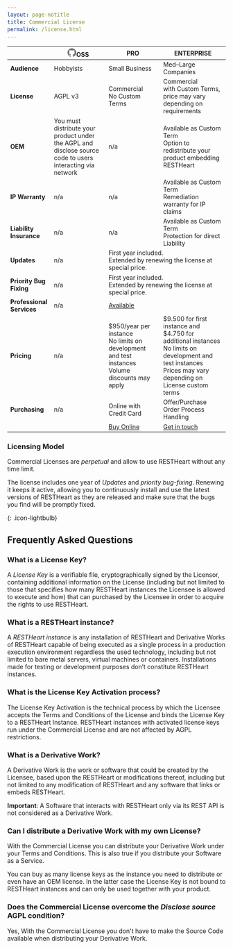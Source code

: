 ```yaml
---
layout: page-notitle
title: Commercial License
permalink: /license.html
---
```


<div class="table-responsive my-5">
    <table class="table table-darkx">
    <thead>
        <tr>
            <th width="20%" class="text-right">&nbsp;</th>
            <th width="25%"><img class="d-inline mr-2" src="/images/octocat.png" width="20">OSS</th>
            <th width="25%">PRO</th>
            <th width="30%">ENTERPRISE</th>
        </tr>
    </thead>
    <tbody>
        <tr>
            <td class="text-right"><strong>Audience</strong></td>
            <td>Hobbyists</td>
            <td>Small Business</td>
            <td>Med–Large Companies</td>
        </tr>
        <tr>
            <td class="text-right"><strong>License</strong></td>
            <td>AGPL v3</td>
            <td>
                <div>Commercial</div>
                <div class="small text-muted">No Custom Terms</div></td>
            <td>
                <div>Commercial</div>
                <div class="small text-muted">with Custom Terms, price may vary depending on requirements</div>
            </td>
        </tr>
        <tr>
            <td class="text-right"><strong>OEM</strong></td>
            <td><div>You must distribute your product under the AGPL and disclose source code to users interacting via network</div></td>
            <td><div class="text-muted">n/a</div></td>
            <td>
                <div>Available as Custom Term</div>
                <div class="small text-muted">Option to redistribute your product embedding RESTHeart</div>
            </td>
        </tr>
        <tr>
            <td class="text-right"><strong>IP Warranty</strong></td>
            <td class="text-muted">n/a</td>
            <td class="text-muted">n/a</td>
            <td>
                <div>Available as Custom Term</div>
                <div class="small text-muted">Remediation warranty for IP claims</div>
            </td>
        </tr>
        <tr>
            <td class="text-right"><strong>Liability Insurance</strong></td>
            <td class="text-muted">n/a</td>
            <td class="text-muted">n/a</td>
            <td>
                <div>Available as Custom Term</div>
                <div class="small text-muted">Protection for direct Liability</div>
            </td>
        </tr>
        <tr>
            <td class="text-right"><strong>Updates</strong></td>
            <td class="text-muted">n/a</td>
            <td colspan="2" class="text-center">
                <div>First year included.</div>
                <div class="small text-muted">Extended by renewing the license at special price.</div>
            </td>
        </tr>
        <tr>
            <td class="text-right"><strong>Priority Bug Fixing</strong></td>
            <td class="text-muted">n/a</td>
            <td colspan="2" class="text-center">
                <div>First year included.</div>
                <div class="small text-muted">Extended by renewing the license at special price.</div>
            </td>
        </tr>
        <tr>
            <td class="text-right"><strong>Professional Services</strong></td>
            <td class="text-muted">n/a</td>
            <td colspan="2" class="text-center"><a href="/services">Available</a></td>
        </tr>
        <tr>
            <td class="text-right"><strong>Pricing</strong></td>
            <td class="text-muted">n/a</td>
            <td>
                <div>$950/year per instance</div>
                <div class="small text-muted"><i class=" icon-thumbs-up"></i>No limits on development and test instances</div>
                <div class="small text-muted">Volume discounts may apply</div>
            </td>
            <td>
                <div>$9.500 for first instance and $4.750 for additional instances</div>
                <div class="small text-muted"><i class=" icon-thumbs-up"></i>No limits on development and test instances</div>
                <div class="small text-muted">Prices may vary depending on License custom terms</div>
            </td>
        </tr>
        <tr>
            <td class="text-right"><strong>Purchasing</strong></td>
            <td class="text-muted">n/a</td>
            <td>Online with Credit Card</td>
            <td>Offer/Purchase Order Process Handling</td>
        </tr>
        <tr>
        <td class="text-right">&nbsp;</td>
        <td>&nbsp;</td>
        <td class="text-center"><a href="/buy" class="btn btn-info">Buy Online</a></td>
        <td class="text-center"><a href="mailto:sales@softinstigate.com?subject=RESTHeart%20Commercial%20License%20Inquiry" class="btn btn-info" target="_blank">Get in touch </a></td>
        </tr>
    </tbody>
    </table>
</div>

<div class="jumbotron mt-5">
    <h3><i class="icon-star-filled mr-1"></i>Licensing Model</h3>
    <p>
        Commercial Licenses are <em>perpetual</em> and allow to use RESTHeart without any time limit.
    </p>
    <p>
        The license includes one year of <em>Updates</em> and <em>priority bug-fixing</em>. Renewing it keeps it active, allowing you to continuously install and use the latest versions of RESTHeart as they are released and make sure that the bugs you find will be promptly fixed.
    </p>
</div>

{: .icon-lightbulb}
## Frequently Asked Questions

### What is a License Key?

A *License Key* is a verifiable file, cryptographically signed by the Licensor, containing additional information on the License (including but not limited to those that specifies how many RESTHeart instances the Licensee is allowed to execute and how) that can purchased by the Licensee in order to acquire the rights to use RESTHeart.

### What is a RESTHeart instance?

A *RESTHeart instance* is any installation of RESTHeart and Derivative Works of RESTHeart capable of being executed as a single process in a production execution environment regardless the used technology, including but not limited to bare metal servers, virtual machines or containers. Installations made for testing or development purposes don’t constitute RESTHeart instances.

### What is the License Key Activation process?

The License Key Activation is the technical process by which the Licensee accepts the Terms and Conditions of the License and binds the License Key to a RESTHeart Instance. RESTHeart instances with activated license keys run under the Commercial License and are not affected by AGPL restrictions.

### What is a Derivative Work?

A Derivative Work is the work or software that could be created by the Licensee, based upon the RESTHeart or modifications thereof, including but not limited to any modification of RESTHeart and any software that links or embeds RESTHeart. 

**Important**: A Software that interacts with RESTHeart only via its REST API is not considered as a Derivative Work.

### Can I distribute a Derivative Work with my own License?

With the Commercial License you can distribute your Derivative Work under your Terms and Conditions. This is also true if you distribute your Software as a Service.

You can buy as many license keys as the instance you need to distribute or even have an OEM license. In the latter case the License Key is not bound to RESTHeart instances and can only be used together with your product.

### Does the Commercial License overcome the *Disclose source* AGPL condition?

Yes, With the Commercial License you don't have to make the Source Code available when distributing your Derivative Work. 

<div class="mb-5">&nbsp;</div>
<div class="mb-5">&nbsp;</div>
<div class="mb-5">&nbsp;</div>